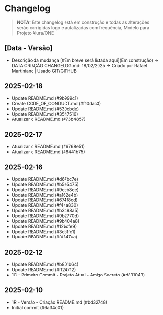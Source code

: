 # Changelog

> **NOTA:** Este changelog está em construção e todas as alterações serão corrigidas logo e autalizadas com frequência, Modelo para Projeto Alura/ONE

## [Data - Versão]
- Descrição da mudança [#Em breve será listada aqui](Em construção) => DATA CRIAÇÃO CHANGELOG.md: 18/02/2025 -> Criado por Rafael Martiniano | Usado GIT/GITHUB

## 2025-02-18
- Update README.md (#9b999c1)
- Create CODE_OF_CONDUCT.md (#f10dac3)
- Update README.md (#530cbde)
- Update README.md (#3547516)
- Atualizar o README.md (#73b4857)

## 2025-02-17
- Atualizar o README.md (#6768e51)
- Atualizar o README.md (#8441b75)

## 2025-02-16
- Update README.md (#d67bc7e)
- Update README.md (#b5e5475)
- Update README.md (#9eeb8ee)
- Update README.md (#a162e4b)
- Update README.md (#674f8cd)
- Update README.md (#f44a830)
- Update README.md (#b3c98a5)
- Update README.md (#9b2770d)
- Update README.md (#9b404a8)
- Update README.md (#12bcfe9)
- Update README.md (#3cb1fc1)
- Update README.md (#fd347ca)

## 2025-02-12
- Update README.md (#b801b64)
- Update README.md (#ff24712)
- 1C - Primeiro Commit - Projeto Atual - Amigo Secreto (#d831043)

## 2025-02-10
- 1R - Versão - Criação README.md (#bd32748)
- Initial commit (#6a34c01)
